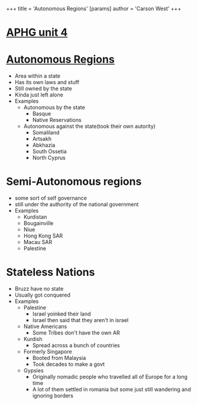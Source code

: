 +++
 title = 'Autonomous Regions'
[params]
	author = 'Carson West'
+++
# [APHG unit 4](./../aphg-unit-4/)

# [Autonomous Regions](./../autonomous-regions/)
- Area within a state 
- Has its own laws and stuff
- Still owned by the state
- Kinda just left alone
- Examples
	- Autonomous by the state
		- Basque
		- Native Reservations
	- Autonomous against the state(took their own autority)
		- Somaliland
		- Artsakh
		- Abkhazia
		- South Ossetia
		- North Cyprus

# Semi-Autonomous regions
- some sort of self governance
- still under the authority of the national government
- Examples
	- Kurdistan
	- Bougainville
	- Niue
	- Hong Kong SAR
	- Macau SAR
	- Palestine
# Stateless Nations
- Bruzz have no state
- Usually got conquered
- Examples
	- Palestine
		- Israel yoinked their land
		- Israel then said that they aren't in israel
	- Native Americans
		- Some Tribes don't have the own AR
	- Kurdish 
		- Spread across a bunch of countries
	- Formerly Singapore
		- Booted from Malaysia
		- Took decades to make a govt
	- Gypsies
		- Originally nomadic people who travelled all of Europe for a long time
		- A lot of them settled in romania but some just still wandering and ignoring borders